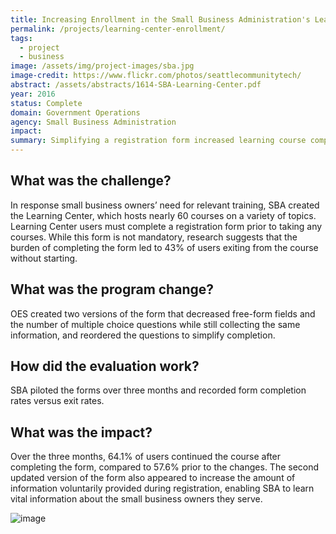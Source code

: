 ```yaml
---
title: Increasing Enrollment in the Small Business Administration's Learning Center
permalink: /projects/learning-center-enrollment/
tags: 
  - project
  - business
image: /assets/img/project-images/sba.jpg
image-credit: https://www.flickr.com/photos/seattlecommunitytech/
abstract: /assets/abstracts/1614-SBA-Learning-Center.pdf
year: 2016
status: Complete
domain: Government Operations
agency: Small Business Administration
impact:
summary: Simplifying a registration form increased learning course completion and data collection.
---
```

## What was the challenge?

In response small business owners’ need for relevant training, SBA created the Learning Center, which hosts nearly 60 courses on a variety of topics. Learning Center users must complete a registration form prior to taking any courses. While this form is not mandatory, research suggests that the burden of completing the form led to 43% of users exiting from the course without starting.

## What was the program change?

OES created two versions of the form that decreased free-form fields and the number of multiple choice questions while still collecting the same information, and reordered the questions to simplify completion.

## How did the evaluation work?

SBA piloted the forms over three months and recorded form completion rates versus exit rates.

## What was the impact?

Over the three months, 64.1% of users continued the course after completing the form, compared to 57.6% prior to the changes. The second updated version of the form also appeared to increase the amount of information voluntarily provided during registration, enabling SBA to learn vital information about the small business owners they serve.

![image]({{site.baseurl}}/assets/img/project-images/1614-graph.png)
